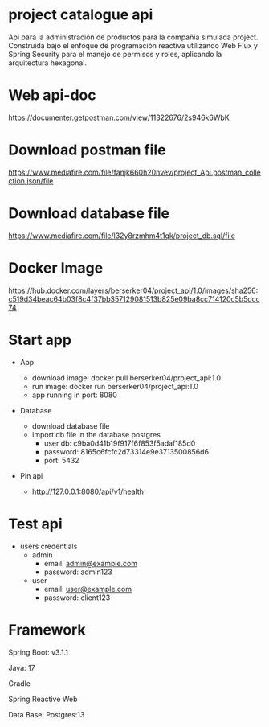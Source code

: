 # project catalogue api
Api para la administración de productos para la compañía simulada project. Construida bajo el enfoque de programación reactiva utilizando Web Flux y Spring Security para el manejo de permisos y roles, aplicando la arquitectura hexagonal.

# Web api-doc
https://documenter.getpostman.com/view/11322676/2s946k6WbK

# Download postman file
https://www.mediafire.com/file/fanjk660h20nvev/project_Api.postman_collection.json/file

# Download database file
https://www.mediafire.com/file/l32y8rzmhm4t1qk/project_db.sql/file

# Docker Image
https://hub.docker.com/layers/berserker04/project_api/1.0/images/sha256:c519d34beac64b03f8c4f37bb357129081513b825e09ba8cc714120c5b5dcc74

# Start app
 * App
   * download image: docker pull berserker04/project_api:1.0
   * run image: docker run berserker04/project_api:1.0
   * app running in port: 8080

 * Database
   * download database file
   * import db file in the database postgres
      * user db: c9ba0d41b19f917f6f853f5adaf185d0
      * password: 8165c6fcfc2d73314e9e3713500856d6
      * port: 5432
* Pin api
    * http://127.0.0.1:8080/api/v1/health

# Test api
* users credentials
  * admin
    * email: admin@example.com
    * password: admin123
  * user
    * email: user@example.com
    * password: client123



# Framework
Spring Boot: v3.1.1

Java: 17

Gradle

Spring Reactive Web

Data Base: Postgres:13